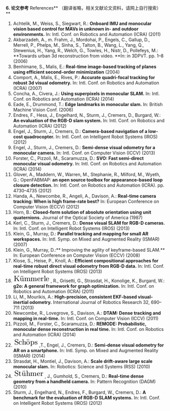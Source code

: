 **6. 论文参考** References** （翻译省略，相关文献论文资料，请网上自行搜索）**

1. Achtelik, M., Weiss, S., Siegwart, R.: **Onboard IMU and monocular vision based control for MAVs in unknown in- and outdoor environments.** In: Intl. Conf. on Robotics and Automation \(ICRA\) \(2011\)
2. Akbarzadeh, A., m. Frahm, J., Mordohai, P., Engels, C., Gallup, D., Merrell, P., Phelps, M., Sinha, S., Talton, B., Wang, L., Yang, Q., Stewenius, H., Yang, R., Welch, G., Towles, H., Nistr, D., Pollefeys, M.: **Towards urban 3d reconstruction from video. **In: in 3DPVT. pp. 1–8 \(2006\)
3. Benhimane, S., Malis, E.: **Real-time image-based tracking of planes using efficient second-order minimization** \(2004\)
4. Comport, A., Malis, E., Rives, P.: **Accurate quadri-focal tracking for robust 3d visual odometry.** In: Intl. Conf. on Robotics and Automation \(ICRA\) \(2007\)
5. Concha, A., Civera, J.: **Using superpixels in monocular SLAM.** In: Intl. Conf. on Robotics and Automation \(ICRA\) \(2014\)
6. Eade, E., Drummond, T.: **Edge landmarks in monocular slam.** In: British Machine Vision Conf. \(2006\)
7. Endres, F., Hess, J., Engelhard, N., Sturm, J., Cremers, D., Burgard, W.: **An evaluation of the RGB-D slam system.** In: Intl. Conf. on Robotics and Automation \(ICRA\) \(2012\)
8. Engel, J., Sturm, J., Cremers, D.: **Camera-based navigation of a low-cost quadrocopter.** In: Intl. Conf. on Intelligent Robot Systems \(IROS\) \(2012\)
9. Engel, J., Sturm, J., Cremers, D.: **Semi-dense visual odometry for a monocular camera.** In: Intl. Conf. on Computer Vision \(ICCV\) \(2013\)
10. Forster, C., Pizzoli, M., Scaramuzza, D.: **SVO: Fast semi-direct monocular visual odometry.** In: Intl. Conf. on Robotics and Automation \(ICRA\) \(2014\)
11. Glover, A., Maddern, W., Warren, M., Stephanie, R., Milford, M., Wyeth, G.: OpenFABMAP: **an open source toolbox for appearance-based loop closure detection.** In: Intl. Conf. on Robotics and Automation \(ICRA\). pp. 4730–4735 \(2012\)
12. Handa, A., Newcombe, R., Angeli, A., Davison, A.: **Real-time camera tracking: When is high frame-rate best?** In: European Conference on Computer Vision \(ECCV\) \(2012\)
13. Horn, B.: **Closed-form solution of absolute orientation using unit quaternions.** Journal of the Optical Society of America \(1987\)
14. Kerl, C., Sturm, J., Cremers, D.: **Dense visual SLAM for RGB-D cameras.** In: Intl. Conf. on Intelligent Robot Systems \(IROS\) \(2013\)
15. Klein, G., Murray, D.: **Parallel tracking and mapping for small AR workspaces.** In: Intl. Symp. on Mixed and Augmented Reality \(ISMAR\) \(2007\)
16. Klein, G., Murray, D.:** Improving the agility of keyframe-based SLAM.** In: European Conference on Computer Vision \(ECCV\) \(2008\)
17. Klose, S., Heise, P., Knoll, A.: **Efficient compositional approaches for real-time robust direct visual odometry from RGB-D data.** In: Intl. Conf. on Intelligent Robot Systems \(IROS\) \(2013\)
18. ![](/assets/special_1.png) , R., Grisetti, G., Strasdat, H., Konolige, K., Burgard, W.: **g2o: A general framework for graph optimization.** In: Intl. Conf. on Robotics and Automation \(ICRA\) \(2011\)
19. Li, M., Mourikis, A.: **High-precision, consistent EKF-based visual-inertial odometry.** International Journal of Robotics Research 32, 690–711 \(2013\)
20. Newcombe, R., Lovegrove, S., Davison, A.: **DTAM: Dense tracking and mapping in real-time.** In: Intl. Conf. on Computer Vision \(ICCV\) \(2011\)
21. Pizzoli, M., Forster, C., Scaramuzza, D.: **REMODE: Probabilistic, monocular dense reconstruction in real time.** In: Intl. Conf. on Robotics and Automation \(ICRA\) \(2014\)
22. ![](/assets/special_2.png) ,T., Engel, J., Cremers, D.: **Semi-dense visual odometry for AR on a smartphone.** In: Intl. Symp. on Mixed and Augmented Reality \(ISMAR\) \(2014\)
23. Strasdat, H., Montiel, J., Davison, A.: **Scale drift-aware large scale monocular slam.** In: Robotics: Science and Systems \(RSS\) \(2010\)
24. ![](/assets/special_3.png) , J., Gumhold, S., Cremers, D.: **Real-time dense geometry from a handheld camera.** In: Pattern Recognition \(DAGM\) \(2010\)
25. Sturm, J., Engelhard, N., Endres, F., Burgard, W., Cremers, D.: **A benchmark for the evaluation of RGB-D SLAM systems.** In: Intl. Conf. on Intelligent Robot Systems \(IROS\) \(2012\)



